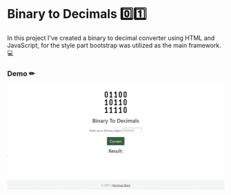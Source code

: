 # Binary to Decimals 0️⃣1️⃣
 
In this project I've created a binary to decimal converter using HTML and JavaScript, for the style part bootstrap was utilized as the main framework. 💻

### Demo ✏

![Bi2Dec Demo](demo/bi2dec.gif)
